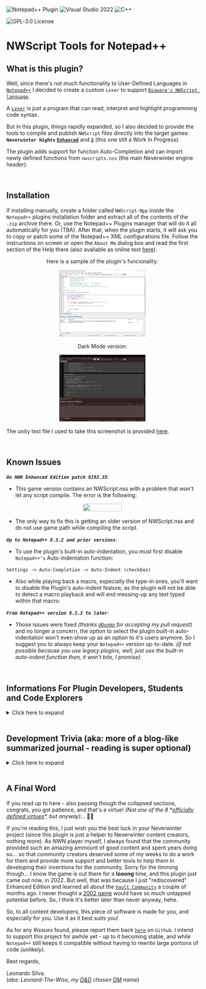 ![Notepad++ Plugin](https://img.shields.io/badge/Notepad++-Plugin-green.svg?&logo=notepad%2B%2B) ![Visual Studio 2022](https://img.shields.io/badge/Visual%20Studio-2022-blue?logo=visual-studio) ![C++](https://img.shields.io/badge/c++-red.svg?&logo=c%2B%2B)

![GPL-3.0 License](https://img.shields.io/badge/License-GPL%20v3-green)

# NWScript Tools for Notepad++ 

## What is this plugin?

Well, since there's not much functionality to User-Defined Languages in [`Notepad++`](https://notepad-plus-plus.org/) I decided to create a custom `Lexer` to support [`Bioware's NWScript language`](https://en.wikipedia.org/wiki/NWScript).

A [`Lexer`](https://en.wikipedia.org/wiki/Lexical_analysis) is just a program that can read, interpret and highlight programming code syntax.

But in this plugin, things rapidly expanded, so I also decided to provide the tools to compile and publish `NWScript` files directly into the target games: **`Neverwinter Nights` [`Enhanced`](https://www.beamdog.com/games/neverwinter-nights-enhanced/)** and **[`2`](https://dnd.wizards.com/products/digital-games/pcmac/neverwinter-nights-2-complete)** (this one still a Work In Progress).

The plugin adds support for function Auto-Completion and can import newly defined functions from `nwscripts.nss` (the main Neverwinter engine header).

<br>

## Installation

If installing manually, create a folder called `NWScript-Npp` inside the `Notepad++` plugins installation folder and extract all of the contents of the `.zip` archive there. Or, use the Notepad++ Plugins manager that will do it all automatically for you (TBA). After that, when the plugin starts, it will ask you to copy or patch some of the Notepad++ XML configurations file. Follow the instructions on screen or open the `About Me` dialog box and read the first section of the Help there (also avaliable as online text [here](OnlineHelp.md)).

<p align="center">Here is a sample of the plugin's funcionality:</p>
<p align="center"><img src="https://github.com/Leonard-The-Wise/NWScript-Npp/blob/master/Media/Sample-Colorization.jpg" width="45%" height="45%"></p>

<p align="center">Dark Mode version:</p>
<p align="center"><img src="https://github.com/Leonard-The-Wise/NWScript-Npp/blob/master/Media/Sample-Colorization-DarkMode.jpg" width="45%" height="45%"></p>

The unity test file I used to take this screenshot is provided [here](Media/UnityTest.nss).

<br>

## Known Issues

***`On NWN Enhanced Edition patch 8193.35`***:

- This game version contains an NWScript.nss with a problem that won't let any script compile. The error is the following:
 <p align="center"><img src="https://user-images.githubusercontent.com/68194417/240757677-40e36a11-a7ce-4b15-bfa8-8df18a125643.png" width="45%" height="45%"></p>

-   The only way to fix this is getting an older version of NWScript.nss and do not use game path while compiling the script.

***`Up to Notepad++ 8.3.2 and prior versions`***:

-   To use the plugin's built-in auto-indentation, you must first disable `Notepad++'s` Auto-Indentation function:
```
Settings -> Auto-Completion -> Auto-Indent (checkbox)
```

-   Also while playing back a macro, especially the type-in ones, you'll want to disable the Plugin's auto-indent feature, as the plugin will not be able to detect a macro playback and will end messing-up any text typed within that macro.

***`From Notepad++ version 8.3.3 to later`***:

-   Those issues were fixed *(thanks [`@DonHo`](https://github.com/donho) for accepting my pull request)* and no longer a concern, the option to select the plugin built-in auto-indentation won't even show up as an option to it's users anymore. So I suggest you to always keep your `Notepad++` version up-to-date. *(if not possible because you use legacy plugins, well, just use the built-in auto-indent function then, it won't bite, I promise)*.

<br>

## Informations For Plugin Developers, Students and Code Explorers
<details>
<summary>Click here to expand</summary>
<br>

This plugin is based on [Notepad++ plugin template](https://github.com/npp-plugins/plugintemplate) and the official [`Scintilla`](https://www.scintilla.org/) `C++ Lexer`. I managed to rewrite much of the code, clear and organize
classes, so anyone desiring to write future lexers will find it much easier to integrate a new lexer inside the Plugin. Just put your `LexXXX.cpp` file on the project and add it to the [`Lexer Catalogue`](/Leonard-The-Wise/NWScript-Npp/blob/master/src/Lexers/LexerCatalogue.cpp) and export it as a `DLL`.

Also, for the `NWScript` compilation, I *"borrowed"* the [`NWScript Compiler`](https://github.com/nwneetools/nwnsc) code, since trying to write a compiler from scratch would be a monstrous task.

All files under this project are provided under the [`GPL v3.0 License`](license.txt).

For reutilization of the project, the `NWScript-Npp.vcxproj` is organized in the following way:

-   **`lib`**: All linked library submodules found here. I got two things there: my ***personal port*** for `NWScript Compiler` called [`NscLib`](https://github.com/Leonard-The-Wise/NscLib) (because it's only the library without the executable) and the [`LunaSVG`](https://github.com/sammycage/lunasvg) library - for managing vectorial images for high DPI support. The plugin project also depends on PCRE2, but it's installed/managed by [`vcpkg`](https://vcpkg.io/). Dependencies are listed on the [`vcpkg.json manifest`](/Leonard-The-Wise/NWScript-Npp/blob/master/NWScript-Npp/vcpkg.json) of the project. Hence, to build my code from source you need it. Follow these steps:

    -   Install vcpkg. Just follow [`this guide`](https://vcpkg.io/en/getting-started.html).
    -   Don't forget the `vcpkg integrate install` part.
    -   Done. The first time you build the project, all dependencies will be automatically installed. Click on `Rescan Solution` after building to update Intellisense. After that you can go to the vcpkg install dir and delete the temporary /downloads and /buildtrees.

-   **`Custom Lexers`**: Here you'll write your new custom Lexers (example: [`LexNWScript.cpp`](src/Lexers/LexNWScript.cpp)) and edit/place them inside [`LexerCatalogue.cpp`](src/Lexers/LexerCatalogue.cpp) `InstalledLexers[]` static object for the code to auto-initialize it upon plugin load. Something like this:

    ``` C++
	constexpr static LexerDefinition InstalledLexers[] = {
	{"YourLexerName", TEXT("Your Lexer Status Text"), ANY_NUMBER, 
	   LexerScript::LexerFactoryFunction, ExternalLexerAutoIndentMode::XXX},}
    };
    ```

    -   Where:

        -   `YourLexerName` is a 16 bytes-length string;
        -   `Your Lexer Status Text` is a 32 bytes-length string (that will be displayed in Notepad++ status bar on the bottom of the screen);
        -   `ANY_NUMBER` is just a number to uniquely-identify the Lexer inside your code (this is not used by `Notepad++` in any way, this is just an internal number and you can set to `0` if wanted ). In my case I `#defined` a `MACRO` for this;
        -   A pointer to a [`“Factory”`](https://en.wikipedia.org/wiki/Factory_method_pattern) function to get your lexer's instantiated object. In my case it just returns a new `LexerNWScript` class pointer - which implements the [`ILexer5`](https://www.scintilla.org/LexillaDoc.html) interface. Like this:
            
        ``` C++
        static ILexer5* LexerFactoryNWScript() {
            return new LexerNWScript(ConstructorVariables, ...);
        }
		```
        -   As a remark, this method is now deprecated, since `Notepad++` implemented the `Scintilla 5.2.2` engine version. Now an additional method is required: `CreateLexer(name)`. This is how `Notepad++` will from now on (version 8.3.4 and forward) will instantiate Lexers, so you must also modify this method to include any other custom lexer avaliable.
        -   The `ExternalLexerAutoIndentMode` `enum class`. This is a new feature I developed for `Notepad++` to help plugins dealing with auto-indentation. Prior to `Notepad++ version 8.3.3`, if you tried to perform a custom-made auto-indentation with your plugin, and `Notepad++` had it's Auto-Indentation preference set to `ON`, it would override your plugin behavior and you wouldn't be able to properly auto-indent user inputs. So from `8.3.3` version and forward, since this is not a standard `ILexer5` functionality, you'll be able to send `Notepad++` the message `NPPM_SETEXTERNALLEXERAUTOINDENTMODE` to make `Notepad++` work in 3 different ways about auto-indentation with your custom language: `Standard`, which will tell `Notepad++` to perform the default behavior (to just maintain any amount of tab spacing of previous line), `C_Like` to tell `Notepad++` your code support a C-Like syntax indentation-\> which will read any curly brackets `{` before a new line and advance the indent amount by one on the next line and then read the other paired curly bracket `}` and go back one step in indentation... or you can tell `Notepad++` that your plugin does `Custom` indentation, so `Notepad++` won't perform ANY kind of auto-indent for your plugin lexer, even if it's set to `ON` inside the user's preferences - because now your plugin will be the one responsible for handling it. You can query `Notepad++` about this user setting with the `NPPM_ISAUTOINDENTON` message. For more info, just study the code, especially the methods `SetAutoIndentSupport()` and `LoadNotepadLexer()` inside my [`PluginMain.cpp`](src/PluginMain.cpp) class, also along with `ProcessMessagesSci()`, especially the `SCN_CHARADDED` message processing, to see how my plugin handles auto-indentation with newer and older versions of `Notepad++`. That field is only present there (on `InstalledLexers[]` variable) to help you if you want your plugin to have more than one `lexer` installed, so you can checkup which `lexers` are installed and to keep track of which auto-indent `mode` they use. `Notepad++` will never need or read that value in any way. Again, check the `SetAutoIndentSupport()` and `LoadNotepadLexer()` methods to understand this ***"language auto-indentation"*** thing better. ***(I also strongly suggest studying `Notepad++'s` `maintainIndentation()` method inside [`NotepadPlus.cpp`](https://github.com/notepad-plus-plus/notepad-plus-plus/blob/master/PowerEditor/src/Notepad_plus.cpp) file so you can see how `Notepad++` performs it's own auto-indentation functionality).***

-   **`Notepad Controls`**: Contains some class templates to display dialog boxes. Versions of `Static`, `Modal` and `Dockable` dialogs boxes are avaliable.

-   **`Plugin Interface`**: Contains all code necessary to initialize the DLL and communicate with `Notepad++` main executable, including the Lexer part. You probably won't need to change *(much of)* this code, **EXCEPT** to make it point to YOUR plugin class(es) instead of mine's.

-   **`Resource Files`**: Contains the [XML](src/Lexers/Config/NWScript-Npp.xml) necessary for the Lexer to work with `Notepad++`. Without it, `Notepad++` will just mark your plugin as `incompatible`.

    -   Also contains a [`.targets`](Publish.Dll.To.Notepad.targets) file that is imported inside the [`vcxproj`](NWScript-Npp/NWScript-Npp.vcxproj) [`MSBuild`](https://docs.microsoft.com/en-us/visualstudio/msbuild/msbuild?view=vs-2022) project file to automate deployment of the plugin `DLL` to `Notepad++'s` install directory to help you with your plugin debugging. Make sure `Notepad++` isn't running when you build your code. Also make sure to give yourself **write permissions** to the Notepad/plugin installation folder and subfolders, so the compiler can copy the output `DLL` to that path. You'll be notified if it cannot and also the build will fail and the debugger will not run if it can't deploy at least the `DLL` there (the `XML` deploying is optional and only emits a warning).
    -   Also, I've setup a [`ProjectVersion.rc`](src/ProjectVersion.rc) file along with a header called [`ProjectVersion.h`](src/ProjectVersion.h) to perform auto-increments on the `VS_VERSION_INFO` associated resource. This works as following:
    -   ~~Every time you hit the <kbd>build</kbd> command in Visual Studio, a [pre-build
        event](https://docs.microsoft.com/en-us/visualstudio/ide/specifying-custom-build-events-in-visual-studio?view=vs-2022) occurs, which calls this [`PowerShell`](IncrementBuild.ps1) script on the project root that will edit `ProjectVersion.h` and increment the `VERSION_BUILD` macro inside that file.~~ ***The auto-increment is now disabled by default***.
        -   Then the pre-compiler will read that macro and since `VS_VERSION_INFO` is setup to use macros for replacing version information, it will compile with whichever version is printed on ProjectVersion.h at the time of compilation.
        -   Hence I advise you to ***`NEVER`*** touch or edit `ProjectVersion.rc` inside the [`Resource Editor`](https://docs.microsoft.com/en-us/cpp/windows/resource-editors?view=msvc-170), or it will overwrite and destroy the macros inside and cause you to lose the `build auto-increment` funcionality. Edit it manually (inside any ***raw text editor***) and ***`only`*** to change other info, like `DLL Name`, `Company Name`, `Copyright Info`, etc and leave all the macros there about versioning untouched.
        -   To increment major, minor or patch numbers, edit the `ProjectVersion.h` file instead. ~~Only `build` numbers are setup to auto-increment on my script~~ *(as stated above, the auto-increment is now disabled by default)*, so if you want your `major`, `minor` or `patch` versions to change, you'll have do it manually, editting their respective `VERSION_MAJOR`, `VERSION_MINOR` and `VERSION_PATCH` macros *(leave `VERSION_STRING` and `VERSION_STRING_BUILD` alone as they are)*. I designed this intentionally, since every person or team have its own standards for managing project versions.

-   **`Utils`**: Contains utilitary headers and code to help dealing with settings, `.ini` files, `regular expressions`, etc.

-   **`DarkMode`**: This is a ripped-off and enhanced/modified version of `Notepad++` experimental `Dark Mode` support. It can be reused in other plugins with few to none modifications, so you may use the same interface `Notepad++` uses to implement it's `Dark Mode` interface now. It is based on `Uxtheme.lib` library and `Vsstyles.h`. Also contains a class called [`DPIManager`](/src/DarkMode/DPIManager.h) to deal with all kind of things related to high `DPI` support. Please, notice that `Dark Mode` for `Win32 API` is experimental, and a lot of things on it are undocumented features Microsoft implemented prior to pushing forward `Windows WPF` and `UWP`, so many things are unsupported and/or unimplemented there, making us to rely more on [`Subclassing`](https://docs.microsoft.com/en-us/windows/win32/controls/subclassing-overview) controls and `Custom/Owner-Drawing`(https://docs.microsoft.com/en-us/windows/win32/controls/about-custom-draw) our own versions. Expect to find most control classes avaliable there, and a few ones (like the `DataGrid`) that currently don't have this support.

-   **`Root Directory`**: This is where the Plugin code really begins. I designed a base [`Singleton`](https://en.wikipedia.org/wiki/Singleton_pattern) class called [`PluginMain`](src/PluginMain.h) to setup the Menu Commands, to deal with message processing, and all of the main plugin funcions, because, yeah... it will be created only once during a session or DLL loading. You'll need to change this as suitable. Perhaps in the future I'll clean up the code from my specific usage and leave a framework for others to developed upon. No promises made, though **(and hey, it's easy to delete a `PluginMain.cpp` and add your own class... just don't forget to update `PluginInterface.cpp` to point to your own classes instead of mine for handling plugin initialization, message parsing, etc)**.

    -   Also, since many plugins use `.ini` files to store their settings, I already provided a [`Settings.cpp`](src/Settings.cpp) class that will do that *(almost)* automatically for you. Just replace my variables with yours, update the `Save()` and `Load()` functions to save/load your variables instead and you're done. The Settings class uses a modified version of [`MiniINI`](https://github.com/pulzed/mINI/blob/master/src/mini/ini.h) API to handle ini files reading, writting, etc., so it's really simple to use instead of writting your own version. It supports `ANSI` and `UNICODE` files and filenames.
    -   And the `Common.h` file is just a bunch of aggregated functions I wrote myself or captured over the web, to help me dealing with unicode strings, conversions, Windows Icon and Bitmap handling, etc... (the method I developed for the `Notepad++` auto-restart functionality with a temporary [`batch`](https://www.windowscentral.com/how-create-and-run-batch-file-windows-10) file involved into a [`ShellExecute`](https://docs.microsoft.com/en-us/windows/win32/shell/launch) API call was kind of... crusty... 🤣 but since I did not know of any other method out there and was a bit lazy to research more on this when I was writting features, well... I'll just leave that there... for now. 😇).

-   **Last** but not least: `Plugin Dialogs` are just the instanced versions of `Notepad Controls` classes, to manage MY specific dialog boxes, etc. You really don't need these, except if you want to use them as examples.

> ***All other files on this project are just internal work for my plugin specific funcionalities, and hence I will not be providing too much information on them here. I consider the code at least reasonably documented and commented already anyway, so feel free to explore it by yourself.***

### Some Project Setup Remarks

-   [`NWScript-Npp.vcxproj`](NWScript-Npp/NWScript-Npp.vcxproj) file sets the `<PlatformToolset>` to [`v143`](https://docs.microsoft.com/en-us/cpp/overview/visual-cpp-tools-and-features-in-visual-studio-editions?view=msvc-170) for using with [`Visual Studio 2022`](https://visualstudio.microsoft.com/vs/).

-   Also, we are targeting [`ISO C++ 20`](https://en.wikipedia.org/wiki/C%2B%2B20) standard here, and since Visual Studio 2022 still don't support `std::format` on its `ICO C++20` implementation, we set the project to use `Preview features from the latest C++ working draft`.

-   Interface functions required for NPP to use the lexer are all declared with:

    ``` C++
    extern "C" __declspec(dllexport)
    ```

    -   I created a `MACRO` called `DLLAPI` to help with that, so if parts of your code are to be used in other `DLLs`, it will change to:
        

    ``` C++
    extern "C" __declspec(dllimport)
    ```

    -   And if linking statically to a code, it will `#define` `DLLAPI` to nothing.

-   [`src/Lexers/Scintilla`](src/Lexers/Scintilla), [`src/Lexers/Lexilla`](src/Lexers/Lexilla) and [`src/Lexers/Lexlib`](src/Lexers/Lexlib) are unmodified files copied from the Scintilla and Lexilla projects appended to Notepad++. You can update them with newer versions when needed.

-   [`src/Lexers/Config/NWScript-Npp.xml`](src/Lexers/Config/NWScript-Npp.xml) defines the language keywords & styles. Required for the plugin and will be published on project build. When changing the `DLL` name, you MUST also change this to the exact name your `DLL` target gets, or else `Notepad++` will not recognize it. You'll also need to modify the `` and `` tags there and replace `name="NWScript"` to your `InstalledLexers[]` language name, or else it still won't link properly to `Notepad++` and no custom colors for your plugin. Also the `` attribute obviously points to which file extension your language is to be automatically associated with when opening under `Notepad++` and the `` attribute is what is displayed as the language name for the user when he goes to the `Settings -> Style Configurator` to customize the language colors.

-   To debug, just point the debugger to <kbd>autorun</kbd> `Notepad++.exe` for all supported plataforms (`x86` or `x64`), since this option can't be saved inside the `MSBUILD` files (it's more of an environment configuration for the project).
</details>
<br>	
	
## Development Trivia (aka: more of a blog-like summarized journal - reading is super optional)
<details>
<summary>Click here to expand</summary>
	

### The story from where it began

To tell the truth, I began this project as a self-imposed test. After spending quite some time enjoying community content from [`Neverwinter Vault`](http://neverwintervault.org/), I decided I should also give something back to the community. Add this to a self-motivation to write a nice piece of software in `C++`, something I've never done before. I am a somewhat old of a IT guy. Started programming at 13 in the earlies 1990's and already deeply knew many languages, being the `C language` among them (because I decided to follow the path more of an infrastructure architect rather than a pure programmer I quit programming on 2000's hence never followed the trends properly). Then I braced myself and seeing that all the major Notepad++ plugins used pure C++ and Win32, I decided to roll with that. Then I opened my Visual Studio IDE and started coding... and learning again stuff long forgotten. For me, this so far, is being an interesting experience, but with a lot of pitfalls and caveats. For instance, the LINKER can be tricky to manage. If your dependencies are not very well set, you can end up with missing symbols in your code that are ratherly hard to track, especially for any novice developer. Even if you are already very experient with other environments and languages, things are not so intuitive. Then you'll have to worry if you are linking against the static library, the dynamic library or the static library referencing the dynamic CRT library... The Visual Studio IDE also has it's own issues, like making easy to forget when you are editting your project properties to set configurations to Debug, Release, 32-Bit, 64-Bit... The C++ libraries around I found to be also very dependent on external examples. Lots of auto-generated documentations and many packages there don't come with many usage examples avaliable.

Joined to this, hundreds and hundreds of language peculiarities - memory leaks, access violations, strange and confusing declarations - like pointerofpointer\*\* variable, void (function\*)(arguments), variable&&, variable\*&, etc., and several other features that can quickly render your code mostly *unreadable* if you don't take a very special care with your code styling.

**Aside** from that, I still think it's one of the BEST languages around. Fast, portable, NATIVE (withuot depencencies on virtual machines), and the one that unleashes the FULL potential and control of your hardware and deliver that in your sole hands (this last one can be a very good or a very bad thing).

Between all the helping hands around, I give a special thanks to [The Cherno C++ series](https://www.youtube.com/watch?v=18c3MTX0PK0&list=PLlrATfBNZ98dudnM48yfGUldqGD0S4FFb&ab_channel=TheCherno) which helped an old developer a lot, that although had many years of IT experience (I'm actually a professional database architect), would never have touched a `C++` code since about the early 2000s *(yeah, I tried to use `C#` syntax here and as you can presume, sooner than later I was screwing things up really fast - like, using the **`new`** keyword to "instantiate" classes - yeah, you may lol to that 😅 - and doing other things an experienced `C++` programmer would never think of doing with their code)*.

Because of this series, I decided to scratch all I assumed I knew about `C` language and started all over with his series. That changed things really fast - and the catchup wasn't even that big of an effort.

Also, a BIG thanks to the [https://regex101.com/](https://regex101.com/) creators. While dealing with `regular expressions` - something I needed to use to [parse NWScript files](src/NWScriptParser.cpp) for `Notepad++` auto-complete integration, I was severally struggling with [`backtracking`](https://www.regular-expressions.info/catastrophic.html) up until I learned about possessive operators ( `*+`, `++`, `?+` ), atomic groups ( `?>` ) and many other juicy concepts. That was a life-changing experience... So I REALLY advise you before trying to write `regexes`, to do a pause and study the subject deeper first, instead of just copy-pasting code from google searches like I was doing my entire life up to that day... (yeah, never bothered in really learning regex for a long, long time 😔). That website alone solved almost 90% of my problems, and offered a really good debugger, from where I could figure out what EXACTLY was going on when a regular expression was being processed.

Talking about regex, that learning step lead me up to...

### The PCRE2 Engine Saga...

During the `regex` development phase, I first started with [`std::regex`](https://en.cppreference.com/w/cpp/regex) library to parse my strings, since it is in fact THE international `STANDARD` library for doing this; so it **must** be a good, reliable and fast code to build your project upon... right? Until I found out that this engine had severe restrictions and wasn't even compiling expressions with [`named capture groups`](https://www.regular-expressions.info/named.html)... maybe not a big deal for simple `regular expressions` out there but for me, a nuisance to keep changing `matching indexes` everytime an expression was updated to fix a bug or another. Also, I found the execution really slow - it took aprox. **80 seconds** to fully parse a [nwscript.nss definitions file](https://jadeempire-modding.fandom.com/wiki/Nwscript.nss) in `debug mode`. In `release mode` that dropped to **8 seconds**, so even getting rid of every compiler debbuging overhead wasn't helping that much. All of this running in a pretty recent and fast machine setup (won't be spec'ing my setup here, for the sake story simplification).

I was bugged with that, because in an end-user perspective, especially if one used an older CPU, that seemed like my plugin was crashing or not responding, and they could even end up <kbd>Ctrl</kbd>+<kbd>Alt</kbd>+<kbd>Del</kbd> to `task manager kill` the poor `Notepad++` app for that *(and prolly also swearing at me for hanging their machine up)*... so, instead of thinking in just accepting what I had and going ahead adding [`threads`] (https://www.cplusplus.com/reference/thread/thread/) and a possible `% file analysis complete` dialog screen to the file parsing execution, I first decided to test other "alternative" engines... after doing a [web scan](https://www.google.com/search?q=regex+engines+benchmark) on some researches about regular expressions benchmarking, I decided to go with [`boost::regex`](https://www.boost.org/doc/libs/1_78_0/libs/regex/doc/html/index.html), since that's the one being used by `Notepad++` up to now and the one that appeared to have the most compatibility with the code I was alreaady using - just a matter of variable re-declaration and no needed to rewrite any of my already tested routines (the correct name for that inside a class is a `method`, I know... but anyway...).

**Sounded good at first...**

Amazing! Parsing times dropped from **80** to **8** seconds, just by merely <kbd>Ctrl</kbd>+<kbd>H</kbd> replacing my variable declarations from `std::regex` to `boost::regex`. Nothing else changed. And a whooping 10x increase for that! And now it even supports my long sought `named capture groups`, so I didn't need to change indexes anymore! Wow!

But that all changed when I decided to write more robust versions of my `regular expressions`, since they were still unstable, and any malformed file could easily cause many severe [`catastrophic backtrackings`](https://javascript.info/regexp-catastrophic-backtracking), [`stack overflows`](https://en.wikipedia.org/wiki/Stack_overflow) and many other `crashes` inside my code. Not really a fan of too much [`#try-#catch`](https://www.w3schools.com/cpp/cpp_exceptions.asp) blocks of code into my projects here, and also, the user could think this was taking to long... back to the dreaded <kbd>Ctrl</kbd>+<kbd>Alt</kbd>+<kbd>Del</kbd> #issue here *(with the probable **user-swearing** parts and all that stuff)*. Hence, I decided to go back to halt all my other feature developments, go to [regex101](https://regex101.com/), and stay there for an indeterminate amount of time, until my regular expressions were working like a charm to any file I dumped in my application - *well, not `ANY` kind of files like heavly mangled ones and anything severely unrelated to the nwscript language, but anyway... you got the spirit*.

After successfully finishing the expressions, I went back to `Visual Studio` ... just to find out that `boost::regex` did not support [`subroutines`](https://www.regular-expressions.info/subroutine.html), something now crucial for interpreting `object-nestings` and other stuff my new "robust" code was requiring... a quote from [www.regular-expressions.info](https://www.regular-expressions.info/subroutine.html) broke my heart:

> Boost does not support the Ruby syntax for subroutine calls. In Boost `\g<1>` is a backreference---not a subroutine call---to capturing group 1. So `([ab])\g<1>` can match aa and bb but not ab or ba. In Ruby the same regex would match all four strings. No other flavor discussed in this tutorial uses this syntax for backreferences.

**Then, in frustration, I realized I had to change the engine... again.**

So I decided to go back and integrate [`PCRE2`](https://github.com/PhilipHazel/pcre2) into my code, since that was the marked engine I was using while developing at [`Regex101`](https://regex101.com/) anyway. I knew `PCRE2` was not very **`C++`** - friendly, since it's a pure **`C`** implementation of code. So I decided to look for a [`C++ Wrapper`](https://en.wikipedia.org/wiki/Wrapper_library) to help me there, so I would't end up having an indigestable and inelegant code-salad in my project. Fortunately I [`found one`](https://github.com/jpcre2/jpcre2) so I did not have to write it myself. *A relief!* Now I just needed to link with `PCRE2` libraries aaand... ***Whoops!*** those aren't avaliable as a package, just as source code... and this code wasn't even written specifically to build under `Visual Studio` or even [`Windows`](https://www.microsoft.com/windows): the author had it designed in the most generic form possible, so to allow ports to [`POSIX`](https://en.wikipedia.org/wiki/POSIX), [`zOS`](https://en.wikipedia.org/wiki/Z/OS) or any other kind of operating system and anything else capable of chewing on a raw `C-language` `standard` file and spewing out machine code after...

And there I go again, spending a whole day more, studying the [`library documentation`](https://www.pcre.org/current/doc/html/pcre2build.html) trying to figure out how to configure the package to compile under [`VS2022`](https://visualstudio.microsoft.com/vs/community/), which features the author implemented and why... having to write my own [`visual studio configuration file`](https://github.com/Leonard-The-Wise/pcre2/blob/master/vstudio/config/visualstudioconfig.h), dealing in what `Windows` features and functions I had or had not avaliable, the confusing different library flags, like `PCRE2_CODE_UNIT_WIDTH` for different library compilations - must I use just ONE code with for my entire project or can I have them all? Why the author says it also supports a `0` there and says it's "generic", even thought its not compiling? How all of those `functions-types-and-other-stuff` declarations macros are all about, and so forth. And then, even spending a whole night alone just to figure out how to link the library [`statically`](https://en.wikipedia.org/wiki/Static_library) with my project until I found out I had to `#define` `PCRE2_STATIC` also within my project scope, because if I just `#defined` that inside the `LIBRARY` project, and then `#include <pcre2.h>` on my side to use the library, some of the complex `macros` there would lead to many functions being redeclared as `extern __declspec(dllimport)` on MY side, leading my [`linker`](https://www.learncpp.com/cpp-tutorial/introduction-to-the-compiler-linker-and-libraries/) into several [`missing symbols`](http://www.cplusplus.com/forum/general/57873/)! Yeah, that kind of nasty stuff to deal with!. *(And then you can imagine my face when I discovered that ALL of that stuff wasn't even really necessary, because `vcpkg` - something I came to discover only later in my endeavours - already had a `port` of `PCRE2` included, with ALL the configurations requirements already performed by Microsoft's team... 🤦 Anyway... 😊)*.

And then I had to rewrite all my file parsing `routines` (yeah, I know, *`methods`*), since my new `C++ Wrapper` worked differently from the standard ones defined both in `std::regex` and `boost::regex`. *(okay, that last part was a breeze and took the least insignificant amount of time on this whole process)*.

But ALL of that (re)work *DID* pay off when I put my new robust regexes to run inside `PCRE2` engine. It dropped from `boost's` **8** seconds (on debug mode) to an amazing **500ms** parsing time! Yeah, another **16x** gain... but now I know that this is a bit of an unfair comparison with `boost` engine, because now I didn't have the chance to re-test my new regular expressions against `boost` with the new remade syntax and code blocks - like atomic groups, possessive operators and subroutines to avoid as much backtracking as possible - just because `boost` didn't compile my regexes anymore... so I wonder what performance gap this would really be. Anyway...

What I did know then is that now I was able to finally close this `#issue` and go back to coding more features to my plugin peacefully again.

*(and here ends the PCRE2 regex engine saga, if you care to read it, I hope you find at least some useful information there)*.
</details>
<br>
	
## A Final Word

If you read up to here - also passing though the collapsed sections, congrats, you got patience, and that's a virtue! *(Not one of the 8 \*[officially defined virtues](https://wiki.ultimacodex.com/wiki/Eight_Virtues)\*, but anyway)*... 🤴🧘

If you're reading this, I just wish you the best luck in your Neverwinter project (since this plugin is just a helper to Neverwinter content creators, nothing more). As NWN player myself, I always found that the community provided such an amazing ammount of good content and spent years doing so... so that community creators deserved some of my weeks to do a work for them and provide more support and better tools to help them in developing their inventions for the community. Sorry for the timming though... I know the game is out there for a **looong** time, and this plugin just came out now, in 2022. But well, that was because I just "rediscovered" Enhanced Edition and learned all about the [`Vault Community`](https://neverwintervault.org/) a couple of months ago. I never thought a [2002 game](https://en.wikipedia.org/wiki/Neverwinter_Nights) would have so much untapped potential before. So, I think it's better later than never anyway, hehe.

So, to all content developers, this piece of software is made for you, and especially for you. Use it as it best suits you!

As for any *#issues* found, please report them back [`here`](https://github.com/Leonard-The-Wise/NWScript-Npp/issues) on `Github`. I intend to support this project for awhile yet - up to it becoming stable, and while `Notepad++` still keeps it compatible without having to rewrite large portions of code *(unlikely)*.

Best regards,

Leonardo Silva.\
(*aka: Leonard-The-Wise, my [D&D](https://dnd.wizards.com/) chosen [DM](https://en.wikipedia.org/wiki/Dungeon_Master) name*)
